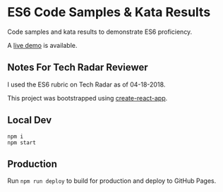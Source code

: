 # ES6 Code Samples & Kata Results

Code samples and kata results to demonstrate ES6 proficiency.

A [live demo](https://derrikcurran-kenzan.github.io/es6-samples) is available.

## Notes For Tech Radar Reviewer

I used the ES6 rubric on Tech Radar as of 04-18-2018.

This project was bootstrapped using [create-react-app](https://github.com/facebook/create-react-app).

## Local Dev

```
npm i
npm start
```

## Production

Run `npm run deploy` to build for production and deploy to GitHub Pages.